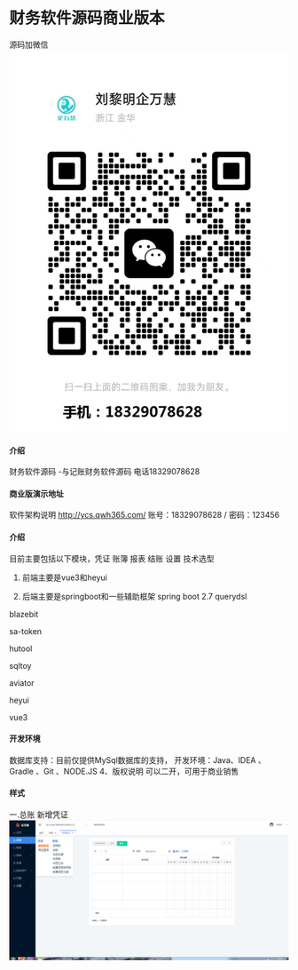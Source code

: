 # 财务软件源码商业版本
源码加微信
![输入图片说明](9c538bae6fd52d8bddbdc71990e15a9.jpg)
#### 介绍
财务软件源码 -与记账财务软件源码 电话18329078628

#### 商业版演示地址
软件架构说明
http://ycs.qwh365.com/
账号：18329078628 / 密码：123456
#### 介绍
目前主要包括以下模块，凭证 账簿 报表 结账 设置
技术选型
1. 前端主要是vue3和heyui

2. 后端主要是springboot和一些辅助框架
spring boot 2.7
querydsl

blazebit

sa-token

hutool

sqltoy

aviator

heyui

vue3


#### 开发环境

数据库支持：目前仅提供MySql数据库的支持，
开发环境：Java、IDEA 、Gradle 、Git 、NODE.JS
4、版权说明
可以二开，可用于商业销售

#### 样式
一.总账
新增凭证
![输入图片说明](38ddcf2d618fa7f89c75f70e57a4462.png)


